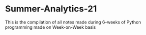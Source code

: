 # Summer-Analytics-21
This is the compilation of all notes made during 6-weeks of Python programming made on Week-on-Week basis
